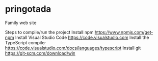 # pringotada
Family web site

Steps to compile/run the project
Install npm
	https://www.npmjs.com/get-npm
Install Visual Studio Code
	https://code.visualstudio.com
Install the TypeScript compiler
	https://code.visualstudio.com/docs/languages/typescript
Install git
	https://git-scm.com/download/win
